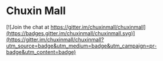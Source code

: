# Chuxin Mall

[![Join the chat at https://gitter.im/chuxinmall/chuxinmall](https://badges.gitter.im/chuxinmall/chuxinmall.svg)](https://gitter.im/chuxinmall/chuxinmall?utm_source=badge&utm_medium=badge&utm_campaign=pr-badge&utm_content=badge)